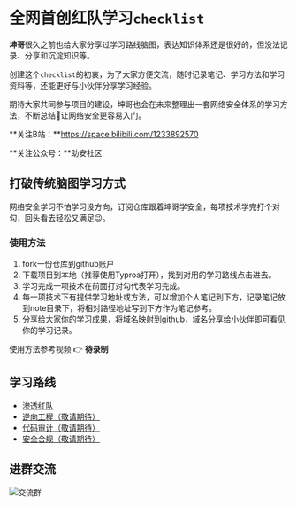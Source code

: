 # 全网首创红队学习`checklist`
**坤哥**很久之前也给大家分享过学习路线脑图，表达知识体系还是很好的，但没法记录、分享和沉淀知识等。

创建这个`checklist`的初衷，为了大家方便交流，随时记录笔记、学习方法和学习资料等，还能更好与小伙伴分享学习经验。

期待大家共同参与项目的建设，坤哥也会在未来整理出一套网络安全体系的学习方法，不断总结🧐让网络安全更容易入门。

**关注B站：**https://space.bilibili.com/1233892570

**关注公众号：**助安社区

## 打破传统脑图学习方式

网络安全学习不怕学习没方向，订阅仓库跟着坤哥学安全，每项技术学完打个对勾，回头看去轻松又满足😉。

### 使用方法

1. fork一份仓库到github账户
2. 下载项目到本地（推荐使用Typroa打开），找到对用的学习路线点击进去。
3. 学习完成一项技术在前面打对勾代表学习完成。
4. 每一项技术下有提供学习地址或方法，可以增加个人笔记到下方，记录笔记放到note目录下，将相对路径地址写到下方作为笔记参考。
5. 分享给大家你的学习成果，将域名映射到github，域名分享给小伙伴即可看见你的学习记录。

使用方法参考视频 👉 **待录制**

## 学习路线

- [渗透红队](red-team.md)
- [逆向工程（敬请期待）]()
- [代码审计（敬请期待）](codereview.md)
- [安全合规（敬请期待）]()

## 进群交流

![交流群](https://paper.static.secself.com/img/qrcode/sechelper_group_qr.png)
